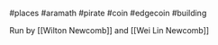 #places #aramath #pirate #coin #edgecoin #building 

Run by [[Wilton Newcomb]] and [[Wei Lin Newcomb]]
